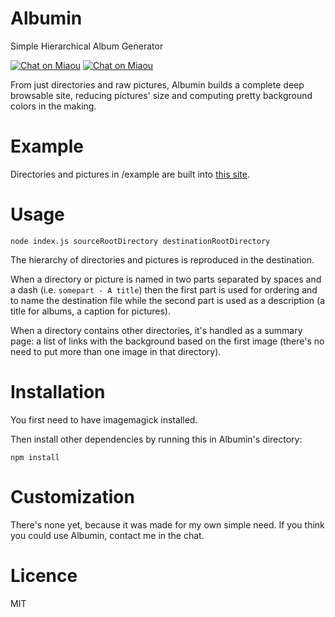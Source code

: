 # Albumin
Simple Hierarchical Album Generator

[![Chat on Miaou](https://dystroy.org/miaou/static/shields/room-en.svg?v=1)](https://dystroy.org/miaou/8?Javascript)
[![Chat on Miaou](https://dystroy.org/miaou/static/shields/room-fr.svg?v=1)](https://dystroy.org/miaou/3?Code_Croissants)

From just directories and raw pictures, Albumin builds a complete deep browsable site, reducing pictures' size and computing pretty background colors in the making.

# Example

Directories and pictures in /example are built into [this site](http://dystroy.org/albumin-example).

# Usage

	node index.js sourceRootDirectory destinationRootDirectory

The hierarchy of directories and pictures is reproduced in the destination.

When a directory or picture is named in two parts separated by spaces and a dash (i.e. `somepart - A title`) then the first part is used for ordering and to name the destination file while the second part is used as a description (a title for albums, a caption for pictures).

When a directory contains other directories, it's handled as a summary page: a list of links with the background based on the first image (there's no need to put more than one image in that directory).

# Installation

You first need to have imagemagick installed.

Then install other dependencies by running this in Albumin's directory:

	npm install

# Customization

There's none yet, because it was made for my own simple need. If you think you could use Albumin, contact me in the chat.

# Licence

MIT
